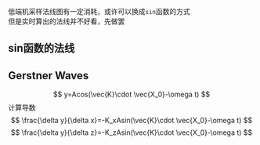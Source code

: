 低端机采样法线图有一定消耗，或许可以换成`sin`函数的方式  
但是实时算出的法线并不好看，先做罢
## sin函数的法线
## Gerstner Waves
$$
y=Acos(\vec{K}\cdot \vec{X_0}-\omega t)
$$
计算导数
$$
\frac{\delta y}{\delta x}=-K_xAsin(\vec{K}\cdot \vec{X_0}-\omega t)
$$
$$
\frac{\delta y}{\delta z}=-K_zAsin(\vec{K}\cdot \vec{X_0}-\omega t)
$$

